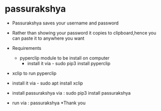 # passurakshya
* Passurakshya saves your username and password 
 * Rather than showing your password it copies to clipboard,hence you can paste it to anywhere you want
 
* Requirements 
  * pyperclip module to be install on computer
    * install it via - sudo pip3 install pyperclip
  
 * xclip to run pyperclip
  * install it via - sudo apt install xclip
  
  
  
* install passurakshya via : sudo pip3 install passurakshya
 * run via : passurakshya
 *Thank you 
